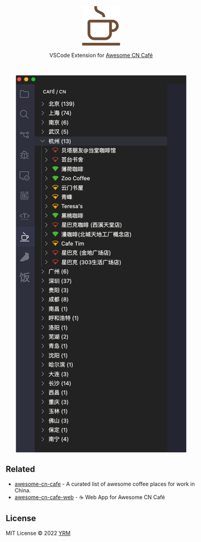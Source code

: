 <br>
<br>
<p align='center'>
<img src="./resources/logo.png" width='100'/>
</p>

<p align='center'>
VSCode Extension for <a href='https://github.com/ElaWorkshop/awesome-cn-cafe'>Awesome CN Café</a>
</p>

<br>
<p align='center'>
<img src="./resources/snapshot.png" width='450' />
</p>

## Related

- [awesome-cn-cafe](https://github.com/ElaWorkshop/awesome-cn-cafe) - A curated list of awesome coffee places for work in China.
- [awesome-cn-cafe-web](https://github.com/antfu/awesome-cn-cafe-web) - ☕️ Web App for Awesome CN Café

## License

MIT License © 2022 [YRM](https://github.com/yrming)
